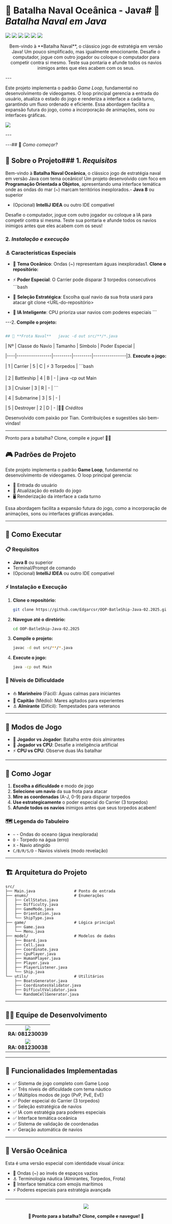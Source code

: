 # 🚢 Batalha Naval Oceânica - Java# 🚢 _Batalha Naval em Java_

<img src="https://img.shields.io/badge/Projeto-Batalha%20Naval%20Oceânica-0066CC?style=for-the-badge&logo=java&logoColor=white" />
<img src="https://img.shields.io/badge/Linguagem-Java-ED8B00?style=for-the-badge&logo=openjdk&logoColor=white" />
<img src="https://img.shields.io/badge/Paradigma-POO-4CAF50?style=for-the-badge&logo=objectoriented&logoColor=white" />

<img src="https://img.shields.io/badge/Status-Completo-00C851?style=for-the-badge&logo=checkmarx&logoColor=white" />
<img src="https://img.shields.io/badge/Versão-2.0%20Oceânica-1E88E5?style=flat-square" />
<img src="https://img.shields.io/badge/Java-8%2B-orange?style=flat-square&logo=java" />

<p align="center">
Bem-vindo à **Batalha Naval**, o clássico jogo de estratégia em versão Java! Um pouco simplificado, mas igualmente emocionante. Desafie o computador, jogue com outro jogador ou coloque o computador para competir contra si mesmo. Teste sua pontaria e afunde todos os navios inimigos antes que eles acabem com os seus.

</p>---

Este projeto implementa o padrão _Game Loop_, fundamental no desenvolvimento de videogames. O loop principal gerencia a entrada do usuário, atualiza o estado do jogo e renderiza a interface a cada turno, garantindo um fluxo ordenado e eficiente. Essa abordagem facilita a expansão futura do jogo, como a incorporação de animações, sons ou interfaces gráficas.

  <img src="https://img.shields.io/badge/Licença-MIT-green?style=flat-square" />

</p>---

---## 🚀 _Como começar?_

## 🌊 **Sobre o Projeto**### 1. _Requisitos_

Bem-vindo à **Batalha Naval Oceânica**, o clássico jogo de estratégia naval em versão Java com tema oceânico! Um projeto desenvolvido com foco em **Programação Orientada a Objetos**, apresentando uma interface temática onde as ondas do mar (~) marcam territórios inexplorados.- **Java 8** ou superior

- (Opcional) **IntelliJ IDEA** ou outro IDE compatível

Desafie o computador, jogue com outro jogador ou coloque a IA para competir contra si mesma. Teste sua pontaria e afunde todos os navios inimigos antes que eles acabem com os seus!

### 2. _Instalação e execução_

### ⚓ **Características Especiais**

- 🌊 **Tema Oceânico**: Ondas (~) representam águas inexploradas1. **Clone o repositório:**

- ⚡ **Poder Especial**: O Carrier pode disparar 3 torpedos consecutivos ```bash

- 🎯 **Seleção Estratégica**: Escolha qual navio da sua frota usará para atacar git clone <URL-do-repositório>

- 🤖 **IA Inteligente**: CPU prioriza usar navios com poderes especiais ```

---2. **Compile o projeto:**

```bash

## 🚢 **Frota Naval**   javac -d out src/**/*.java

```

| Nº | Classe do Navio | Tamanho | Símbolo | Poder Especial |

|----|-----------------|---------|---------|----------------|3. **Execute o jogo:**

| 1 | Carrier | 5 | C | ⚡ 3 Torpedos | ```bash

| 2 | Battleship | 4 | B | - | java -cp out Main

| 3 | Cruiser | 3 | R | - | ```

| 4 | Submarine | 3 | S | - |

| 5 | Destroyer | 2 | D | - |👨‍💻 _Créditos_

Desenvolvido com paixão por Tian. Contribuições e sugestões são bem-vindas!

---

Pronto para a batalha? Clone, compile e jogue! 🚢💥

## 🎮 **Padrões de Projeto**

Este projeto implementa o padrão **Game Loop**, fundamental no desenvolvimento de videogames. O loop principal gerencia:

- 🎯 Entrada do usuário
- 🔄 Atualização do estado do jogo
- 🖥️ Renderização da interface a cada turno

Essa abordagem facilita a expansão futura do jogo, como a incorporação de animações, sons ou interfaces gráficas avançadas.

---

## 🚀 **Como Executar**

### 📋 **Requisitos**

- **Java 8** ou superior
- Terminal/Prompt de comando
- (Opcional) **IntelliJ IDEA** ou outro IDE compatível

### ⚡ **Instalação e Execução**

1. **Clone o repositório:**

   ```bash
   git clone https://github.com/Edgarcsr/OOP-BatleShip-Java-02.2025.git
   ```

2. **Navegue até o diretório:**

   ```bash
   cd OOP-BatleShip-Java-02.2025
   ```

3. **Compile o projeto:**

   ```bash
   javac -d out src/**/*.java
   ```

4. **Execute o jogo:**
   ```bash
   java -cp out Main
   ```

### 🎯 **Níveis de Dificuldade**

- ⛵ **Marinheiro** (Fácil): Águas calmas para iniciantes
- 🚢 **Capitão** (Médio): Mares agitados para experientes
- ⚓ **Almirante** (Difícil): Tempestades para veteranos

---

## 🎲 **Modos de Jogo**

- 👥 **Jogador vs Jogador**: Batalha entre dois almirantes
- 🤖 **Jogador vs CPU**: Desafie a inteligência artificial
- ⚡ **CPU vs CPU**: Observe duas IAs batalhar

---

## 🧭 **Como Jogar**

1. **Escolha a dificuldade** e modo de jogo
2. **Selecione um navio** da sua frota para atacar
3. **Mire as coordenadas** (A-J, 0-9) para disparar torpedos
4. **Use estrategicamente** o poder especial do Carrier (3 torpedos)
5. **Afunde todos os navios** inimigos antes que seus torpedos acabem!

### 🗺️ **Legenda do Tabuleiro**

- `~` - Ondas do oceano (água inexplorada)
- `O` - Torpedo na água (erro)
- `X` - Navio atingido
- `C/B/R/S/D` - Navios visíveis (modo revelação)

---

## 🏗️ **Arquitetura do Projeto**

```
src/
├── Main.java                 # Ponto de entrada
├── enums/                    # Enumerações
│   ├── CellStatus.java
│   ├── Difficulty.java
│   ├── GameMode.java
│   ├── Orientation.java
│   └── ShipType.java
├── game/                     # Lógica principal
│   ├── Game.java
│   └── Menu.java
├── model/                    # Modelos de dados
│   ├── Board.java
│   ├── Cell.java
│   ├── Coordinate.java
│   ├── CpuPlayer.java
│   ├── HumanPlayer.java
│   ├── Player.java
│   ├── PlayerListener.java
│   └── Ship.java
└── utils/                    # Utilitários
    ├── BoatsGenerator.java
    ├── CoordinatesValidator.java
    ├── DifficultValidator.java
    └── RandomCellGenerator.java
```

---

## 👨‍💻 **Equipe de Desenvolvimento**

<table align="center">
  <tr>
    <td align="center">
      <img src="https://img.shields.io/badge/Desenvolvedor-Edgar%20C%20S%20Ribeiro-0066CC?style=for-the-badge&logo=github&logoColor=white" /><br>
      <strong>RA: 081230039</strong>
    </td>
  </tr>
  <tr>
    <td align="center">
      <img src="https://img.shields.io/badge/Desenvolvedor-Nicholas%20Birochi-0066CC?style=for-the-badge&logo=github&logoColor=white" /><br>
      <strong>RA: 081230038</strong>
    </td>
  </tr>
</table>

---

## 🎯 **Funcionalidades Implementadas**

- ✅ Sistema de jogo completo com Game Loop
- ✅ Três níveis de dificuldade com tema náutico
- ✅ Múltiplos modos de jogo (PvP, PvE, EvE)
- ✅ Poder especial do Carrier (3 torpedos)
- ✅ Seleção estratégica de navios
- ✅ IA com estratégia para poderes especiais
- ✅ Interface temática oceânica
- ✅ Sistema de validação de coordenadas
- ✅ Geração automática de navios

---

## 🌊 **Versão Oceânica**

Esta é uma versão especial com identidade visual única:

- 🌊 Ondas (~) ao invés de espaços vazios
- ⚓ Terminologia náutica (Almirantes, Torpedos, Frota)
- 🚢 Interface temática com emojis marítimos
- ⚡ Poderes especiais para estratégia avançada

---

<p align="center">
  <img src="https://img.shields.io/badge/Feito%20com-☕%20Java%20e%20❤️-red?style=for-the-badge" />
</p>

<p align="center">
  <strong>🚢 Pronto para a batalha? Clone, compile e navegue! 🌊</strong>
</p>

